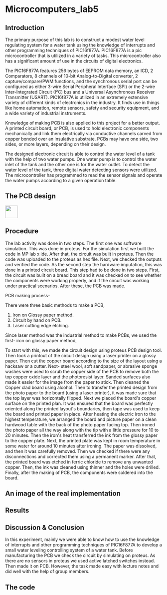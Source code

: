 # Microcomputers_lab5
## Introduction 

The primary purpose of this lab is to construct a modest water level regulating system for a water tank using the knowledge of interrupts and other programming techniques of PIC16f877A. PIC16F877A is a pic microcontroller that is utilized in a variety of tasks. This microcontroller also has a significant amount of use in the circuits of digital electronics. 

The PIC16F877A features 256 bytes of EEPROM data memory, an ICD, 2 Comparators, 8 channels of 10-bit Analog-to-Digital converter, 2 capture/compare/PWM functions, and the synchronous serial port can be configured as either 3-wire Serial Peripheral Interface (SPI) or the 2-wire Inter-Integrated Circuit (I²C) bus and a Universal Asynchronous Receiver Transmitter (USART). PIC16f877A is utilized in an extremely extensive variety of different kinds of electronics in the industry. It finds use in things like home automation, remote sensors, safety and security equipment, and a wide variety of industrial instruments.

Knowledge of making PCB is also applied to this project for a better output. A printed circuit board, or PCB, is used to hold electronic components mechanically and link them electrically via conductive channels carved from copper bonded over an insulative substrate. PCBs may have one side, two sides, or more layers, depending on their design.

The designed electronic circuit is able to control the water level of a tank with the help of two water pumps. One water pump is to control the water inlet of the tank and the other one is for the water outlet. To detect the water level of the tank, three digital water detecting sensors were utilized. The microcontroller has programmed to read the sensor signals and operate the water pumps according to a given operation table.

## The PCB design


<img src="http://url/image.png](https://github.com/Brownbear2222/Microcomputers_lab5/blob/ad16d36bf75f88d35d954a3c9ce42b28f0ade424/LAB4_pcb.png" height="40" width="40" >

## Procedure


The lab activity was done in two steps.
The first one was software simulation. This was done in proteus. For the simulation first we built the code in MP lab x ide. After that, the circuit was built in proteus. Then the code was uploaded to the proteus as hex file. Next, we checked the outputs and verified the code.
As the second step the hardware imputation, this was done in a printed circuit board. This step had to be done in two steps.
First, the circuit was built on a bread board and it was checked on to see whether the components were working properly, and if the circuit was working under practical scenarios. After these, the PCB was made. 

PCB making process-

There were three basic methods to make a PCB,
1.  Iron on Glossy paper method.
2.  Circuit by hand on PCB.
3.  Laser cutting edge etching.

Since laser method was the industrial method to make PCBs,  we used the first- iron on glossy paper method,

To start with this, we made the circuit design using proteus PCB design tool. Then took a printout of the circuit design using a laser printer on a glossy paper. Then cut the copper board according to the size of the layout using a hacksaw or a cutter. Next- steel wool, soft sandpaper, or abrasive sponge washes were used to scrub the copper side of the PCB to remove both the top copper oxide layer and the photoresist layer. Sanded surfaces also made it easier for the image from the paper to stick. Then cleaned the Copper clad board using alcohol. Then to transfer the printed design from the photo paper to the board (using a laser printer), it was made sure that the top layer was horizontally flipped. Next we placed the board's copper surface on the printed plan. It was ensured that the board was perfectly oriented along the printed layout's boundaries, then tape was used to keep the board and printed paper in place. After heating the electric iron to the highest temperature, we arranged the board and picture paper on a clean hardwood table with the back of the photo paper facing top. Then ironed the photo paper all the way along with the tip with a little pressure for 10 to 20 minutes. Then the iron's heat transferred the ink from the glossy paper to the copper plate. Next, the printed plate was kept in room temperature in some water for around 10 minutes after ironing. The paper was dissolved, and then it was carefully removed. Then we checked if there were any disconnections and corrected them using a permanent marker. After that, the printed board was etched in ferric chloride to remove any unwanted copper. Then, the ink was cleaned using thinner and the holes were drilled.
Finally, after the making of PCB, the components were soldered into the board.

## An image of the real implementation 
## Results
## Discussion & Conclusion

In this experiment, mainly we were able to know how to use the knowledge of interrupts and other programming techniques of PIC16F877A to develop a small water leveling controlling system of a water tank. Before manufacturing the PCB we check the circuit by simulating on proteus. As there are no sensors in proteus we used active latched switches instead. Then made it on PCB. However, the task made easy with lecture notes and did well with the help of group members. 


## The code
